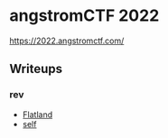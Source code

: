 # angstromCTF 2022

https://2022.angstromctf.com/

## Writeups

### rev

- [Flatland](./rev/flatland)
- [self](./rev/self)
